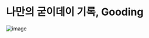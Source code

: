 # 나만의 굳이데이 기록, Gooding
![image](https://github.com/dnd-side-project/dnd-9th-3-backend/assets/31242766/3fbd2be6-34f5-48e3-80e0-758a821f3795)